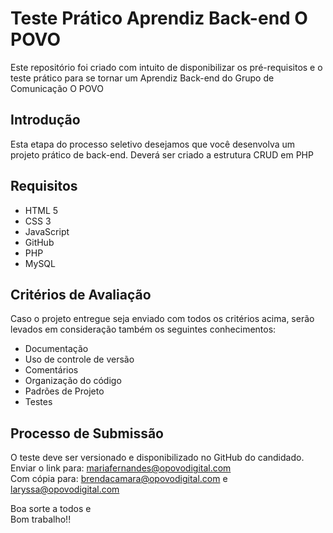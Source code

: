 # Teste Prático Aprendiz Back-end O POVO
Este repositório foi criado com intuito de disponibilizar os pré-requisitos e o teste prático para se tornar um Aprendiz Back-end do Grupo de Comunicação O POVO

## Introdução

Esta etapa do processo seletivo desejamos que você desenvolva um projeto prático de back-end. 
Deverá ser criado a estrutura CRUD em PHP

## Requisitos

- HTML 5
- CSS 3
- JavaScript 
- GitHub
- PHP
- MySQL


## Critérios de Avaliação 

Caso o projeto entregue seja enviado com todos os critérios acima, 
serão levados em consideração também os seguintes conhecimentos:

- Documentação
- Uso de controle de versão
- Comentários
- Organização do código
- Padrões de Projeto
- Testes


## Processo de Submissão

O teste deve ser versionado e disponibilizado no GitHub do candidado.<br />
Enviar o link para: mariafernandes@opovodigital.com<br />
Com cópia para: brendacamara@opovodigital.com  e laryssa@opovodigital.com


Boa sorte a todos e<br />
Bom trabalho!!
